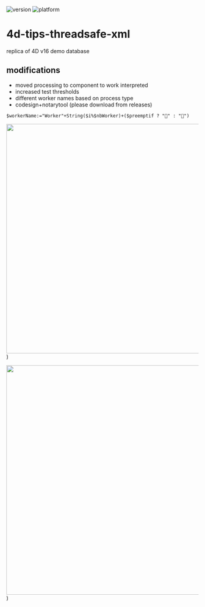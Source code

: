 ![version](https://img.shields.io/badge/version-20%2B-E23089)
![platform](https://img.shields.io/static/v1?label=platform&message=mac-intel%20|%20mac-arm%20|%20win-64&color=blue)

# 4d-tips-threadsafe-xml
replica of 4D v16 demo database

## modifications

* moved processing to component to work interpreted
* increased test thresholds 
* different worker names based on process type
* codesign+notarytool (please download from releases)

```4d
$workerName:="Worker"+String($i%$nbWorker)+($preemptif ? "🚀" : "🚙")
```

<img src="https://github.com/user-attachments/assets/e19260db-972e-4cb8-a9e0-81982491c48e" width=600 height=auto />)

<img src="https://github.com/user-attachments/assets/3b88861c-e4cb-4d9e-b8c6-bfe7c9fda2a4" width=600 height=auto />)
